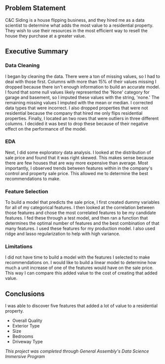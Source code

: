 ## Problem Statement

C&C Siding is a house flipping business, and they hired me as a data scientist to determine what adds the most value to a residential property. They wish to use their resources in the most efficient way to resell the house they purchase at a greater value.

## Executive Summary
### Data Cleaning
I began by cleaning the data. There were a ton of missing values, so I had to deal with those first. Columns with more than 15% of their values missing I dropped because there isn't enough information to build an accurate model. I found that some null values likely represented the 'None' category for garage and basement, so I imputed these values with the string, 'none.' The remaining missing values I imputed with the mean or median. I corrected data types that were incorrect. I also dropped properties that were not residential because the company that hired me only flips residential properties. Finally, I located an two rows that were outliers in three different columns. I decided it was best to drop these because of their negative effect on the performance of the model.
### EDA
Next, I did some exploratory data analysis. I looked at the distribution of sale price and found that it was right skewed. This makes sense because there are few houses that are way more expensive than average. Most importantly, I observed trends between features within in the company's control and property sale price. This allowed me to determine the best recommendations to make.
### Feature Selection
To build a model that predicts the sale price, I first created dummy variables for all of my categorical features. I then looked at the correlation between those features and chose the most correlated features to be my candidate features. I fed these through a test model, and then ran a function that determines the optimal number of features and the best combination of that many features. I used these features for my production model. I also used ridge and lasso regularization to help with high variance. 
### Limitations
I did not have time to build a model with the features I selected to make recommendations on. I would like to build a linear model to determine how much a unit increase of one of the features would have on the sale price. This way I can compare this added value to the cost of creating that added value. 

## Conclusions
I was able to discover five features that added a lot of value to a residential property. 
- Overall Quality
- Exterior Type
- Size
- Bedrooms
- Driveway Type

*This project was completed through General Assembly's Data Science Immersive Program*